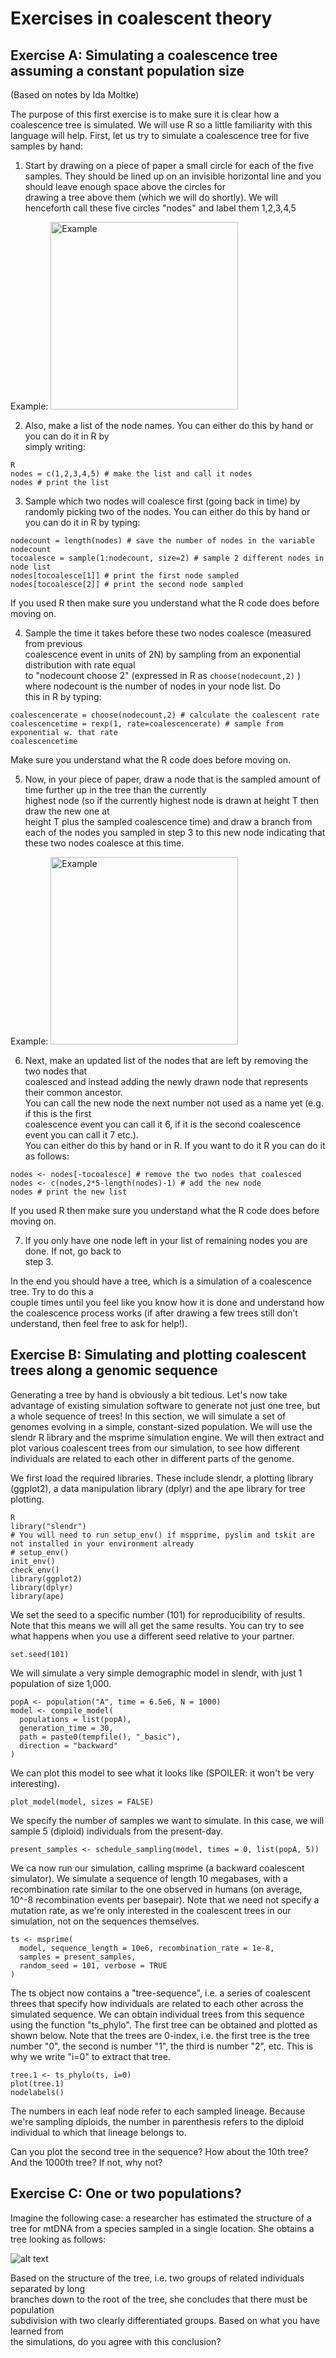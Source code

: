 Exercises in coalescent theory
===============

## Exercise	A:	Simulating	a	coalescence	tree	assuming	a	constant	population	size
(Based on notes by Ida Moltke)

The	purpose	of	this first	exercise	is	to	make	sure	it	is	clear	how	a	coalescence tree	is	simulated. We will use R so a little familiarity with this language will help. First, let	us try to	simulate	a	coalescence tree	for	five samples by	hand:

1. Start	by	drawing	on a piece of paper a	small circle	for	each	of	the	five	samples. They should be lined up on	an	invisible horizontal line	and you should leave enough	space	above the circles for	
drawing	a	tree	above them (which we will do shortly).	We will henceforth call these five circles "nodes" and label them 1,2,3,4,5

Example:
<img src="https://github.com/FerRacimo/CopenhagenTutorial/blob/master/CoalSimul1.jpeg" alt="Example" width="300"/>


2. Also,	make	a	list	of	the	node	names.	You	can	either	do	this	by	hand	or	you	can	do	it	in	R	by	
simply	writing:

```
R
nodes = c(1,2,3,4,5) # make the list and call it nodes
nodes # print the list
```

3. Sample	which	two	nodes	will	coalesce	first	(going	back	in	time)	by	randomly	picking	two	of	the	
nodes.	You	can	either	do	this	by	hand	or	you	can	do	it	in	R	by	typing:

```
nodecount = length(nodes) # save the number of nodes in the variable nodecount
tocoalesce = sample(1:nodecount, size=2) # sample 2 different nodes in node list
nodes[tocoalesce[1]] # print the first node sampled
nodes[tocoalesce[2]] # print the second node sampled
```

If	you	used	R	then	make	sure	you	understand	what	the	R	code	does	before	moving	on.

4. Sample	the	time	it	takes	before	these	two	nodes	coalesce	(measured	from	previous	
coalescence	event in	units	of	2N)	by	sampling	from	an	exponential	distribution	with	rate	equal	
to	"nodecount choose 2" (expressed in R as `choose(nodecount,2)` ) where	nodecount	is	the	number	of	nodes	in	your node	list.	Do	
this	in	R	by	typing:

```
coalescencerate = choose(nodecount,2) # calculate the coalescent rate
coalescencetime = rexp(1, rate=coalescencerate) # sample from exponential w. that rate
coalescencetime
```

Make sure	you	understand	what	the	R	code	does	before	moving	on.

5. Now, in your piece of paper,	draw	a	node	that	is	the	sampled amount	of	time	further	up	in	the	tree	than	the currently	
highest node	(so	if	the	currently	highest	node	is	drawn	at	height	T	then	draw	the	new	one	at	
height	T plus the	sampled	coalescence	time)	and	draw	a	branch	from	each	of	the	nodes	you	
sampled	in	step	3	to	this	new	node	indicating	that	these	two	nodes	coalesce at	this	time.	

Example:
<img src="https://github.com/FerRacimo/CopenhagenTutorial/blob/master/CoalSimul2.jpeg" alt="Example" width="300"/>

6. Next,	make	an	updated	list	of	the	nodes	that	are	left	by	removing	the two	nodes	that	
coalesced	and	instead	adding	the	newly	drawn	node	that represents	their	common	ancestor.	
You	can	call	the	new	node	the	next	number	not	used	as	a	name	yet	(e.g. if	this	is	the	first	
coalescence event you	can	call	it	6, if	it	is	the	second	coalescence	event you	can	call	it	7	etc.).	
You	can	either	do	this	by	hand	or	in	R.	If	you	want	to	do	it	R	you	can	do	it	as	follows:

```
nodes <- nodes[-tocoalesce] # remove the two nodes that coalesced
nodes <- c(nodes,2*5-length(nodes)-1) # add the new node
nodes # print the new list
```

If	you	used	R	then	make	sure	you	understand	what	the	R	code	does	before	moving	on.

7. If	you	only	have	one	node	left	in	your	list	of	remaining	nodes	you	are	done.	If	not,	go	back	to	
step	3.	

In	the	end you	should	have	a	tree,	which	is	a	simulation	of	a	coalescence	tree. Try	to	do	this	a	
couple times	until	you	feel	like	you	know	how	it	is	done	and	understand	how the coalescence process works	(if after	drawing	a	few	trees still	don’t	understand,	then	feel	free	to	ask for	help!).

## Exercise B: Simulating and plotting coalescent trees along a genomic sequence


Generating a tree by hand is obviously a bit tedious.	Let's now take advantage of existing simulation software to generate not just one tree, but a whole sequence of trees! In this section, we will simulate a set of genomes evolving in a simple, constant-sized population. We will use the slendr R library and the msprime simulation engine. We will then extract and plot various coalescent trees from our simulation, to see how different individuals are related to each other in different parts of the genome.

We first load the required libraries. These include slendr, a plotting library (ggplot2), a data manipulation library (dplyr) and the ape library for tree plotting.

```
R
library("slendr")
# You will need to run setup_env() if mspprime, pyslim and tskit are not installed in your environment already
# setup_env()
init_env()
check_env()
library(ggplot2)
library(dplyr)
library(ape)
```

We set the seed to a specific number (101) for reproducibility of results. Note that this means we will all get the same results. You can try to see what happens when you use a different seed relative to your partner.

```
set.seed(101)
```

We will simulate a very simple demographic model in slendr, with just 1 population of size 1,000.

```
popA <- population("A", time = 6.5e6, N = 1000)
model <- compile_model(
  populations = list(popA),
  generation_time = 30,
  path = paste0(tempfile(), "_basic"),
  direction = "backward"
)
```

We can plot this model to see what it looks like (SPOILER: it won't be very interesting).

```
plot_model(model, sizes = FALSE)
```

We specify the number of samples we want to simulate. In this case, we will sample 5 (diploid) individuals from the present-day.

```
present_samples <- schedule_sampling(model, times = 0, list(popA, 5))
```

We ca now run our simulation, calling msprime (a backward coalescent simulator). We simulate a sequence of length 10 megabases, with a recombination rate similar to the one observed in humans (on average, 10^-8 recombination events per basepair). Note that we need not specify a mutation rate, as we're only interested in the coalescent trees in our simulation, not on the sequences themselves.

```
ts <- msprime(
  model, sequence_length = 10e6, recombination_rate = 1e-8,
  samples = present_samples,
  random_seed = 101, verbose = TRUE
)
```

The ts object now contains a "tree-sequence", i.e. a series of coalescent threes that specify how individuals are related to each other across the simulated sequence. We can obtain individual trees from this sequence using the function "ts_phylo". The first tree can be obtained and plotted as shown below.  Note that the trees are 0-index, i.e. the first tree is the tree number "0", the second is number "1", the third is number "2", etc. This is why we write "i=0" to extract that tree.

```
tree.1 <- ts_phylo(ts, i=0)
plot(tree.1)
nodelabels()
```

The numbers in each leaf node refer to each sampled lineage. Because we're sampling diploids, the number in parenthesis refers to the diploid individual to which that lineage belongs to.

Can you plot the second tree in the sequence? How about the 10th tree? And the 1000th tree? If not, why not?


## Exercise C: One or two populations? 

Imagine	the	following	case:	a	researcher	has	estimated	the	structure	of	a	tree	for	
mtDNA	from	a	species	sampled	in	a	single	location.	She	obtains	a	tree	looking	as	follows:

![alt text](https://github.com/FerRacimo/CopenhagenTutorial/blob/master/Tree0.png)

Based	on	the	structure	of	the	tree,	i.e.	two	groups	of	related	individuals	separated	by	long	
branches	down	to the	root	of	the	tree,	she	concludes	that	there	must	be population	
subdivision	with	two	clearly	differentiated	groups.	 Based	on	what	you	have	learned	from	
the	simulations,	do	you	agree	with	this	conclusion?
